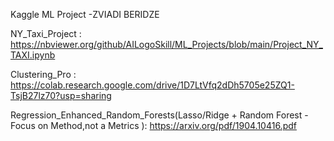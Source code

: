 
Kaggle ML Project -ZVIADI BERIDZE


NY_Taxi_Project : https://nbviewer.org/github/AILogoSkill/ML_Projects/blob/main/Project_NY_TAXI.ipynb

Clustering_Pro : https://colab.research.google.com/drive/1D7LtVfq2dDh5705e25ZQ1-TsjB27lz70?usp=sharing

Regression_Enhanced_Random_Forests(Lasso/Ridge + Random Forest - Focus on Method,not a Metrics ): https://arxiv.org/pdf/1904.10416.pdf
